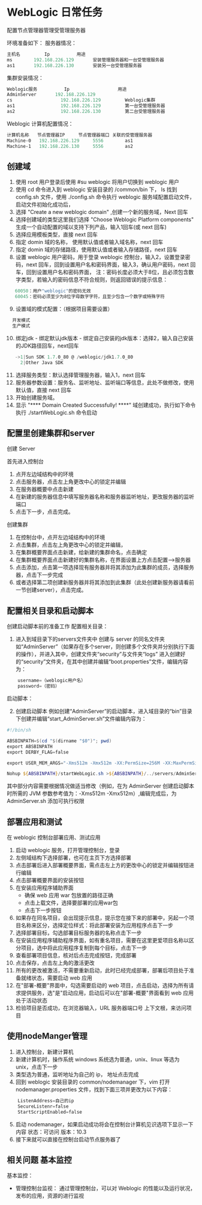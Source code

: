 # WebLogic 日常任务

配置节点管理器管理受管理服务器

环境准备如下：
服务器情况：

 ```powershell
主机名	        Ip		    用途
ms		  192.168.226.129	    安装管理服务器和一台受管理服务器
as1		  192.168.226.130	    安装另一台受管理服务器
 ```

集群安装情况：

 ```powershell
Weblogic服务	        Ip			        用途
AdminServer		  192.168.226.129	
cs			        192.168.226.129 	    Weblogic集群
as1			        192.168.226.129 	    第一台受管理服务器
as2			        192.168.226.130 	    第二台受管理服务器
 ```

Weblogic 计算机配置情况：

 ```powershell
计算机名称	节点管理器IP	    节点管理器端口	关联的受管理服务器
Machine-0	192.168.226.129		5556		as1
Machine-1	192.168.226.130		5556		as2
 ```


## 创建域

1. 使用 root 用户登录后使用 #su weblogic 将用户切换到 weblogic 用户
2. 使用 cd 命令进入到 weblogic 安装目录的 /common/bin 下， ls 找到 config.sh 文件，使用 ./config.sh 命令执行 weblogic 服务域配置启动文件，启动文件初始化成功后，
3. 选择 "Create a new weblogic domain" ,创建一个新的服务域，Next 回车
4. 选择创建域的类型这里我们选择 "Choose Weblogic Platform components" 生成一个自动配置的域以支持下列产品，输入1回车(或 next 回车)
5. 选择应用模板类型，直接 next 回车
6. 指定 domin 域的名称， 使用默认值或者输入域名称，next 回车
7. 指定 domin 域的存储路径，使用默认值或者输入存储路径，next 回车
8. 设置 weblogic 用户密码，用于登录 weblogic 控制台，输入2，设置登录密码，next 回车，回到设置用户名和密码界面，输入3，确认用户密码，next 回车，回到设置用户名和密码界面，
注：密码长度必须大于8位，且必须包含数字类型，若输入的密码信息不符合规则，则返回错误的提示信息：

 ```powershell
    60050：用户"weblogic"的密码无效
    60045：密码必须至少为8位字母数字字符，且至少包含一个数字或特殊字符
 ```

9. 设置域的模式配置：（根据项目需要设置）

 ```powershell
   开发模式 
   生产模式
 ```
 
10.  绑定jdk
    - 绑定默认jdk版本
    - 绑定自己安装的jdk版本：选择2，输入自己安装的JDK路径回车，next回车

 ```powershell
    ->1|Sun SDK 1.7.0_80 @ /weblogic/jdk1.7.0_80
      2|Other Java SDK
 ```

11.  选择服务类型：默认选择管理服务器，输入1，next 回车
12.  服务器参数设置：服务名、监听地址、监听端口等信息，此处不做修改，使用默认值，直接 next 回车
13.  开始创建服务域。
14.  显示 "**** Domain Created Successfully! ****" 域创建成功，执行如下命令
执行 ./startWebLogic.sh 命令启动

## 配置里创建集群和server

创建 Server

首先进入控制台
1. 点开左边域结构中的环境
2. 点击服务器，点击左上角更改中心的锁定并编辑
3. 在服务器概要中点击新建
4. 在新建的服务器信息中填写服务器名称和服务器监听地址，更改服务器的监听端口
5. 点击下一步，点击完成。
   
创建集群

1. 在控制台中，点开左边域结构中的环境
2. 点击集群，点击左上角更改中心的锁定并编辑，
3. 在集群概要界面点击新建，给新建的集群命名，点击确定
4. 在集群概要界面点击新建好的集群名称，在界面设置上方点击配置-->服务器
5. 点击添加，点击第一项选择现有服务器并将其添加为此集群的成员，选择服务器，点击下一步完成
6. 或者选择第二项创建新服务器并将其添加到此集群（此处创建新服务器请看前一节创建server），点击完成。

## 配置相关目录和启动脚本

创建启动脚本前的准备工作
配置相关目录：

1. 进入到域目录下的servers文件夹中
创建与 server 的同名文件夹如“AdminServer”（如果存在多个server，则创建多个文件夹并分别执行下面的操作），并进入其中，创建文件夹“security”与文件夹“logs”
进入创建好的“security”文件夹，在其中创建并编辑“boot.properties”文件，编辑内容为：
```powershell
    username=（weblogic用户名）
    password=（密码）
```

启动脚本：

2. 创建启动脚本
例如创建“AdminServer”的启动脚本，进入域目录的“bin”目录下创建并编辑“start_AdminServer.sh”文件编辑内容为：

```powershell
#!/bin/sh

ABSBINPATH=$(cd "$(dirname "$0")"; pwd)
export ABSBINPATH
export DERBY_FLAG=false	

export USER_MEM_ARGS="-Xms512m -Xmx512m -XX:PermSize=256M -XX:MaxPermSize=512m -XX:+HeapDumpOnOutOfMemoryError -Djava.security.egd=file:/dev/./urandom"

Nohup ${ABSBINPATH}/startWebLogic.sh >${ABSBINPATH}/../servers/AdminServer/logs/nohup.out 2>&1 &
```

其中部分内容需要根据情况做适当修改（例如，在为 AdminServer 创建启动脚本时所需的 JVM 参数参考值为：-Xms512m -Xmx512m）,编辑完成后，为 AdminServer.sh 添加可执行权限


## 部署应用和测试

在 weblogic 控制台部署应用、测试应用

1. 启动 weblogic 服务，打开管理控制台，登录
2. 左侧域结构下选择部署，也可在主页下方选择部署
3. 点击部署后进入部署概要界面，需点击左上方的更改中心的锁定并编辑按钮进行编辑
4. 点击部署概要界面的安装按钮
5. 在安装应用程序辅助界面
    - 确保 web 应用 war 包放置的路径正确
    - 点击上载文件，选择要部署的应用war包
    - 点击下一步按钮
6. 如果存在同名项目，会出现提示信息，提示您在接下来的部署中，另起一个项目名称来区分，选择定位样式：将此部署安装为应用程序点击下一步
7. 选择部署目标，勾选部署目标服务器的名称点击下一步
8. 在安装应用程序辅助程序界面，如有重名项目，需要在这里更爱项目名称以区分项目，选中将此应用程序复制到每个目标，点击下一步
9.  查看部署项目信息，核对后点击完成按钮，完成部署
10. 点击保存，点击左上角的激活更改
11. 所有的更改被激活，不需要重新启动，此时已经完成部署，部署后项目处于准备就绪状态，需要启动 web 应用
12. 在"部署-概要"界面中，勾选需要启动的 web 项目，点击启动，选择为所有请求提供服务，选"是"启动应用，启动后可以在"部署-概要"界面看到 web 应用处于活动状态
13. 检验项目是否成功，在浏览器输入，URL 服务器端口号 上下文根，来访问项目

## 使用nodeManger管理

1. 进入控制台，新建计算机
2. 新建计算机时，操作系统 windows 系统选为普通，unix、linux 等选为 unix，点击下一步
3. 类型选为普通，监听地址为自己的 ip， 地址点击完成
4. 回到 weblogic 安装目录的 common/nodemanager 下，vim 打开 nodemanager.properties 文件，找到下面三项并更改为以下内容：
   
```powershell
    ListenAddress=自己的ip
    SecureListenr=false
    StartScriptEnabled=false
```

5. 启动 nodemanager，如果启动成功将会在控制台计算机见识选项下显示一下内容
状态：可访问
版本：10.3
6. 接下来就可以直接在控制台启动节点服务器了

## 相关问题 基本监控

基本监控：
  - 管理控制台监视：
    通过管理控制台，可以对 Weblogic 的性能以及运行状况，发布的应用，资源的进行监视